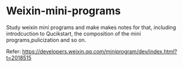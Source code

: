 # Weixin-mini-programs

Study weixin mini programs and make makes notes for that, including introdcuction to Qucikstart, the composition of the mini programs,pulicization and so on.

Refer: https://developers.weixin.qq.com/miniprogram/dev/index.html?t=2018515

